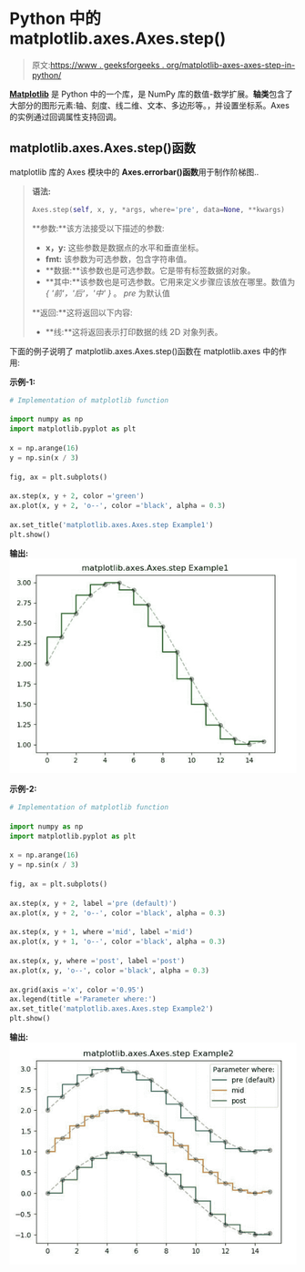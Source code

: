 # Python 中的 matplotlib.axes.Axes.step()

> 原文:[https://www . geeksforgeeks . org/matplotlib-axes-axes-step-in-python/](https://www.geeksforgeeks.org/matplotlib-axes-axes-step-in-python/)

**[Matplotlib](https://www.geeksforgeeks.org/python-introduction-matplotlib/)** 是 Python 中的一个库，是 NumPy 库的数值-数学扩展。**轴类**包含了大部分的图形元素:轴、刻度、线二维、文本、多边形等。，并设置坐标系。Axes 的实例通过回调属性支持回调。

## matplotlib.axes.Axes.step()函数

matplotlib 库的 Axes 模块中的 **Axes.errorbar()函数**用于制作阶梯图..

> **语法:**
> 
> ```py
> Axes.step(self, x, y, *args, where='pre', data=None, **kwargs)
> ```
> 
> **参数:**该方法接受以下描述的参数:
> 
> *   **x，y:** 这些参数是数据点的水平和垂直坐标。
> *   **fmt:** 该参数为可选参数，包含字符串值。
> *   **数据:**该参数也是可选参数。它是带有标签数据的对象。
> *   **其中:**该参数也是可选参数。它用来定义步骤应该放在哪里。数值为 *{ '前'，'后'，'中' }* 。 *pre* 为默认值
> 
> **返回:**这将返回以下内容:
> 
> *   **线:**这将返回表示打印数据的线 2D 对象列表。

下面的例子说明了 matplotlib.axes.Axes.step()函数在 matplotlib.axes 中的作用:

**示例-1:**

```py
# Implementation of matplotlib function

import numpy as np
import matplotlib.pyplot as plt

x = np.arange(16)
y = np.sin(x / 3)

fig, ax = plt.subplots()

ax.step(x, y + 2, color ='green')
ax.plot(x, y + 2, 'o--', color ='black', alpha = 0.3)

ax.set_title('matplotlib.axes.Axes.step Example1')
plt.show()
```

**输出:**
![](img/a8d51d16c37e8bb7b6f8013fd7ad6c20.png)

**示例-2:**

```py
# Implementation of matplotlib function

import numpy as np
import matplotlib.pyplot as plt

x = np.arange(16)
y = np.sin(x / 3)

fig, ax = plt.subplots()

ax.step(x, y + 2, label ='pre (default)')
ax.plot(x, y + 2, 'o--', color ='black', alpha = 0.3)

ax.step(x, y + 1, where ='mid', label ='mid')
ax.plot(x, y + 1, 'o--', color ='black', alpha = 0.3)

ax.step(x, y, where ='post', label ='post')
ax.plot(x, y, 'o--', color ='black', alpha = 0.3)

ax.grid(axis ='x', color ='0.95')
ax.legend(title ='Parameter where:')
ax.set_title('matplotlib.axes.Axes.step Example2')
plt.show()
```

**输出:**
![](img/8c21d928a1c26cb92f2e04b5f3be191c.png)